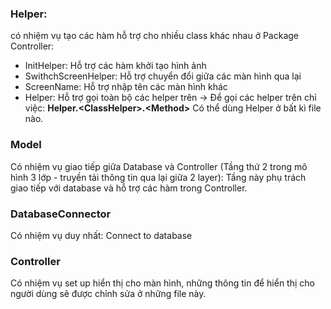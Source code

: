 ### Helper: 
có nhiệm vụ tạo các hàm hỗ trợ cho nhiều class khác nhau ở Package Controller:
- InitHelper: Hỗ trợ các hàm khởi tạo hình ảnh
- SwithchScreenHelper: Hỗ trợ chuyển đổi giữa các màn hình qua lại
- ScreenName: Hỗ trợ nhập tên các màn hình khác
- Helper: Hỗ trợ gọi toàn bộ các helper trên -> Để gọi các helper trên chỉ việc: **Helper.\<ClassHelper>.\<Method>** Có thể dùng Helper ở bất kì file nào.

### Model
Có nhiệm vụ giao tiếp giữa Database và Controller (Tầng thứ 2 trong mô hình 3 lớp - truyền tải thông tin qua lại giữa 2 layer):
Tầng này phụ trách giao tiếp với database và hỗ trợ các hàm trong Controller.

### DatabaseConnector
Có nhiệm vụ duy nhất: Connect to database
### Controller
Có nhiệm vụ set up hiển thị cho màn hình, những thông tin để hiển thị cho người dùng sẽ được chỉnh sửa ở những file này.
